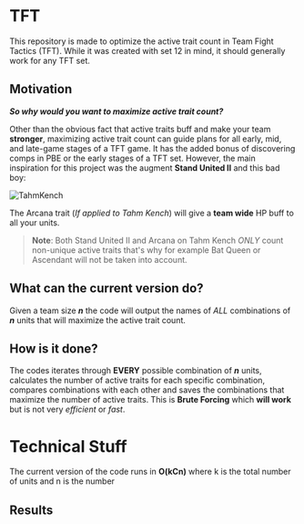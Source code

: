 # TFT
This repository is made to optimize the active trait count in Team Fight Tactics (TFT). While it was created with set 12 in mind, it should generally work for any TFT set.
## Motivation
***So why would you want to **maximize** active trait count?***

Other than the obvious fact that active traits buff and make your team **stronger**, maximizing active trait count can guide plans for all early, mid, and late-game stages of a TFT game. It has the added bonus of discovering comps in PBE or the early stages of a TFT set.
However, the main inspiration for this project was the augment **Stand United II** and this bad boy:

![TahmKench](https://github.com/user-attachments/assets/5d00be48-b036-48aa-927e-a205c973d88d)

The Arcana trait (*If applied to Tahm Kench*) will give a **team wide** HP buff to all your units.

>**Note**: Both Stand United II and Arcana on Tahm Kench *ONLY* count non-unique active traits that's why for example Bat Queen or Ascendant will not be taken into account.

## What can the current version do?
Given a team size ***n*** the code will output the names of *ALL* combinations of ***n*** units that will maximize the active trait count.


## How is it done?
The codes iterates through **EVERY** possible combination of ***n*** units, calculates the number of active traits for each specific combination, compares combinations with each other and saves the combinations that maximize the number of active traits. This is **Brute Forcing** which **will work** but is not very *efficient* or *fast*.

# Technical Stuff
The current version of the code runs in **O(kCn)** where k is the total number of units and n is the number   

## Results
